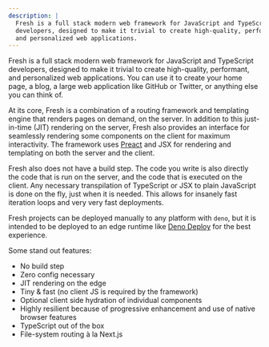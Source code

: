 ```yaml
---
description: |
  Fresh is a full stack modern web framework for JavaScript and TypeScript
  developers, designed to make it trivial to create high-quality, performant,
  and personalized web applications.
---
```


Fresh is a full stack modern web framework for JavaScript and TypeScript
developers, designed to make it trivial to create high-quality, performant, and
personalized web applications. You can use it to create your home page, a blog,
a large web application like GitHub or Twitter, or anything else you can think
of.

At its core, Fresh is a combination of a routing framework and templating engine
that renders pages on demand, on the server. In addition to this just-in-time
(JIT) rendering on the server, Fresh also provides an interface for seamlessly
rendering some components on the client for maximum interactivity. The framework
uses [Preact][preact] and JSX for rendering and templating on both the server
and the client.

Fresh also does not have a build step. The code you write is also directly the
code that is run on the server, and the code that is executed on the client. Any
necessary transpilation of TypeScript or JSX to plain JavaScript is done on the
fly, just when it is needed. This allows for insanely fast iteration loops and
very very fast deployments.

Fresh projects can be deployed manually to any platform with `deno`, but it is
intended to be deployed to an edge runtime like [Deno Deploy][deno-deploy] for
the best experience.

Some stand out features:

- No build step
- Zero config necessary
- JIT rendering on the edge
- Tiny & fast (no client JS is required by the framework)
- Optional client side hydration of individual components
- Highly resilient because of progressive enhancement and use of native browser
  features
- TypeScript out of the box
- File-system routing à la Next.js

[preact]: https://preactjs.com
[deno-deploy]: https://deno.com/deploy
